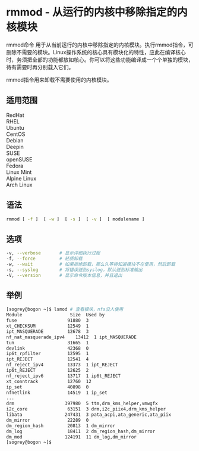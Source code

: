 # rmmod - 从运行的内核中移除指定的内核模块

rmmod命令 用于从当前运行的内核中移除指定的内核模块。执行rmmod指令，可删除不需要的模块。Linux操作系统的核心具有模块化的特性，应此在编译核心时，务须把全部的功能都放如核心。你可以将这些功能编译成一个个单独的模块，待有需要时再分别载入它们。

rmmod指令用来卸载不需要使用的内核模块。

## 适用范围

<!-- <div class="svg linux">Linux</div> -->
<div class="svg redhat">RedHat</div>
<div class="svg rhel">RHEL</div>
<div class="svg ubuntu">Ubuntu</div>
<div class="svg centos">CentOS</div>
<div class="svg debian">Debian</div>
<div class="svg deepin">Deepin</div>
<div class="svg suse">SUSE</div>
<div class="svg opensuse">openSUSE</div>
<div class="svg fedora">Fedora</div>
<div class="svg linuxmint">Linux Mint</div>
<!-- <div class="svg mxlinux">MX Linux</div> -->
<div class="svg alpinelinux">Alpine Linux</div>
<div class="svg archlinux">Arch Linux</div>

## 语法

``` bash
rmmod [ -f ]  [ -w ]  [ -s ]  [ -v ]  [ modulename ]
```

## 选项

``` bash
-v, --verbose       # 显示详细执行过程
-f, --force         # 轻质卸载
-w, --wait          # 如果拒绝卸载，那么久等待知道模块不在使用，然后卸载
-s, --syslog        # 将错误送到syslog，默认送到标准输出
-V, --version       # 显示命令版本信息，并且退出
```
## 举例

``` bash
[sogrey@bogon ~]$ lsmod # 查看模块，nfs没人使用
Module                  Size  Used by
fuse                   91880  3 
xt_CHECKSUM            12549  1 
ipt_MASQUERADE         12678  3 
nf_nat_masquerade_ipv4    13412  1 ipt_MASQUERADE
tun                    31665  1 
devlink                42368  0 
ip6t_rpfilter          12595  1 
ipt_REJECT             12541  4 
nf_reject_ipv4         13373  1 ipt_REJECT
ip6t_REJECT            12625  2 
nf_reject_ipv6         13717  1 ip6t_REJECT
xt_conntrack           12760  12 
ip_set                 40898  0 
nfnetlink              14519  1 ip_set
...
drm                   397980  5 ttm,drm_kms_helper,vmwgfx
i2c_core               63151  3 drm,i2c_piix4,drm_kms_helper
libata                247431  3 pata_acpi,ata_generic,ata_piix
dm_mirror              22289  0 
dm_region_hash         20813  1 dm_mirror
dm_log                 18411  2 dm_region_hash,dm_mirror
dm_mod                124191  11 dm_log,dm_mirror
[sogrey@bogon ~]$ 
```


